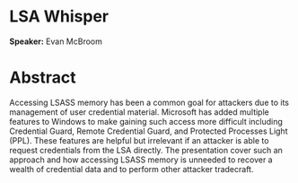 # LSA Whisper

**Speaker:** Evan McBroom

# Abstract

Accessing LSASS memory has been a common goal for attackers due to its management of user credential 
material. Microsoft has added multiple features to Windows to make gaining such access more difficult 
including Credential Guard, Remote Credential Guard, and Protected Processes Light (PPL). These 
features are helpful but irrelevant if an attacker is able to request credentials from the LSA 
directly. The presentation cover such an approach and how accessing LSASS memory is unneeded to recover 
a wealth of credential data and to perform other attacker tradecraft.